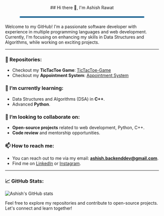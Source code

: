 <p align="center">
  ## Hi there 👋, I'm Ashish Rawat
</p>
<hr style="border: 2px solid #2980b9; width: 80%; margin: 20px auto;">

Welcome to my GitHub! I'm a passionate software developer with experience in multiple programming languages and web development. Currently, I'm focusing on enhancing my skills in Data Structures and Algorithms, while working on exciting projects.

---

### 🔭 Repositories:
- Checkout my **TicTacToe Game**: [TicTacToe-Game](https://github.com/Ashish-BackDev/TicTacToe-Game)
- Checkout my **Appointment System**: [Appointment System](https://github.com/Ashish-BackDev/Appointment-System-cpp)

### 🌱 I’m currently learning:
- Data Structures and Algorithms (DSA) in **C++**.
- Advanced **Python**.

### 👯 I’m looking to collaborate on:
- **Open-source projects** related to web development, Python, C++.
- **Code review** and mentorship opportunities.

### 📫 How to reach me:
- You can reach out to me via my email: **ashish.backenddev@gmail.com**.
- Find me on [LinkedIn](https://www.linkedin.com/in/ashish-rawat-a556a9318?utm_source=share&utm_campaign=share_via&utm_content=profile&utm_medium=android_app) or [Instagram](https://www.instagram.com/ashurwt143/).

---

### 📈 GitHub Stats:

![Ashish's GitHub stats](https://github-readme-stats.vercel.app/api?username=Ashish-BackDev&show_icons=true&hide_title=true&count_private=true&theme=radical)

Feel free to explore my repositories and contribute to open-source projects. Let's connect and learn together!
